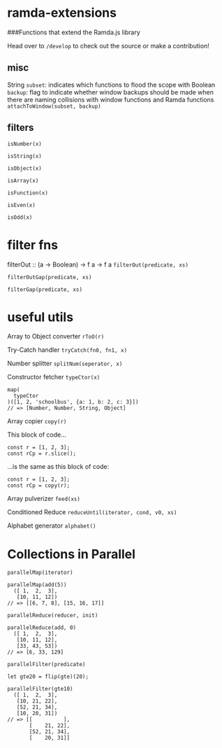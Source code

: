# ramda-extensions
###Functions that extend the Ramda.js library

Head over to `/develop` to check out the source or make a contribution!

## misc
String `subset`: indicates which functions to flood the scope with
Boolean `backup`: flag to indicate whether window backups should be made when there are naming collisions with window functions and Ramda functions
`attachToWindow(subset, backup)`

## filters
`isNumber(x)`

`isString(x)`

`isObject(x)`

`isArray(x)`

`isFunction(x)`

`isEven(x)`

`isOdd(x)`

# filter fns
filterOut :: (a -> Boolean) -> f a -> f a
`filterOut(predicate, xs)`

`filterOutGap(predicate, xs)`

`filterGap(predicate, xs)`

# useful utils

Array to Object converter
`rToO(r)`

Try-Catch handler
`tryCatch(fn0, fn1, x)`

Number splitter
`splitNum(seperator, x)`

Constructor fetcher
`typeCtor(x)`

```
map(
  typeCtor
)([1, 2, 'schoolbus', {a: 1, b: 2, c: 3}])
// => [Number, Number, String, Object]
```

Array copier
`copy(r)`

This block of code...
```
const r = [1, 2, 3];
const rCp = r.slice();
```
...is the same as this block of code:
```
const r = [1, 2, 3];
const rCp = copy(r);
```

Array pulverizer
`feed(xs)`

Conditioned Reduce
`reduceUntil(iterator, cond, v0, xs)`

Alphabet generator
`alphabet()`

# Collections in Parallel
`parallelMap(iterator)`

```
parallelMap(add(5))
  ([ 1,  2,  3],
   [10, 11, 12])
// => [[6, 7, 8], [15, 16, 17]]
```

`parallelReduce(reducer, init)`

```
parallelReduce(add, 0)
  ([ 1,  2,  3],
   [10, 11, 12],
   [33, 43, 53])
// => [6, 33, 129]
```

`parallelFilter(predicate)`

```
let gte20 = flip(gte)(20);

parallelFilter(gte10)
  ([ 1,  2,  3],
   [10, 21, 22],
   [52, 21, 34],
   [10, 20, 31])
// => [[          ],
       [    21, 22],
       [52, 21, 34],
       [    20, 31]]
```
